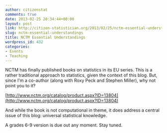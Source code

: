 ```yaml
---
author: citizenstat
comments: true
date: 2013-02-25 20:34:44+00:00
layout: post
link: http://citizen-statistician.org/2013/02/25/nctm-essential-understandings/
slug: nctm-essential-understandings
title: NCTM Essential Understandings
wordpress_id: 432
categories:
- Events
- Teaching
---
```


NCTM has finally published books on statistics in its EU series. This is a rather traditional approach to statistics, given the context of this blog. But, since I'm a co-author (along with Roxy Peck and Stephen Miller), why not point you to it?

[http://www.nctm.org/catalog/product.aspx?ID=13804](http://www.nctm.org/catalog/product.aspx?ID=13804)

And while the book is not computational in theme, it does address a central issue of this blog: universal statistical knowledge.

A grades 6-9 version is due out any moment. Stay tuned.
